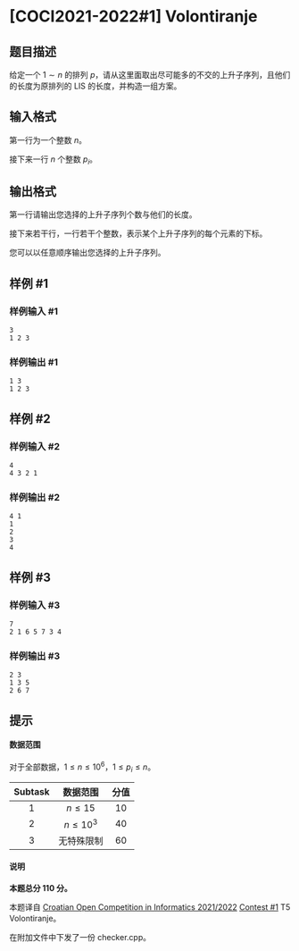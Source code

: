 # [COCI2021-2022#1] Volontiranje

## 题目描述

给定一个 $1\sim n$ 的排列 $p$，请从这里面取出尽可能多的不交的上升子序列，且他们的长度为原排列的 LIS 的长度，并构造一组方案。

## 输入格式

第一行为一个整数 $n$。

接下来一行 $n$ 个整数 $p_i$。

## 输出格式

第一行请输出您选择的上升子序列个数与他们的长度。

接下来若干行，一行若干个整数，表示某个上升子序列的每个元素的下标。

您可以以任意顺序输出您选择的上升子序列。

## 样例 #1

### 样例输入 #1
```
3
1 2 3
```

### 样例输出 #1

```
1 3
1 2 3
```

## 样例 #2

### 样例输入 #2
```
4
4 3 2 1
```

### 样例输出 #2

```
4 1
1
2
3
4
```

## 样例 #3

### 样例输入 #3
```
7
2 1 6 5 7 3 4
```

### 样例输出 #3

```
2 3
1 3 5
2 6 7
```

## 提示

#### 数据范围

对于全部数据，$1\le n\le 10^6$，$1\le p_i\le n$。

| Subtask |  数据范围   | 分值 |
| :-----: | :---------: | :--: |
|   $1$   |  $n\le 15$  | $10$ |
|   $2$   | $n\le 10^3$ | $40$ |
|   $3$   | 无特殊限制  | $60$ |

#### 说明
**本题总分 $110$ 分。**

本题译自 [Croatian Open Competition in Informatics 2021/2022](https://hsin.hr/coci/archive/2021_2022) [Contest #1](https://hsin.hr/coci/archive/2021_2022/contest1_tasks.pdf) T5 Volontiranje。

在附加文件中下发了一份 checker.cpp。
